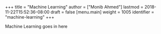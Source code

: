 +++
title = "Machine Learning"
author = ["Monib Ahmed"]
lastmod = 2018-11-22T15:52:36-08:00
draft = false
[menu.main]
  weight = 1005
  identifier = "machine-learning"
+++

Machine Learning goes in here
